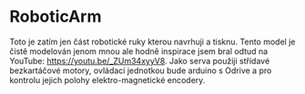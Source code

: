 # RoboticArm
Toto je zatím jen část robotické ruky kterou navrhuji a tisknu. Tento model je čistě modelován jenom mnou ale hodně inspirace jsem bral 
odtud na YouTube: https://youtu.be/_ZUm34xyyV8.
Jako serva použiji střídavé bezkartáčové motory, ovládací jednotkou bude arduino s Odrive a pro kontrolu jejich polohy elektro-magnetické encodery.
